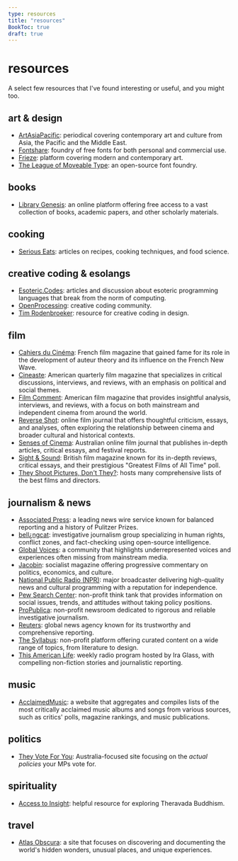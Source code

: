 ```yaml
---
type: resources
title: "resources"
BookToc: true
draft: true
---
```


# resources

A select few resources that I've found interesting or useful, and you might too.

## art & design

- [ArtAsiaPacific](https://artasiapacific.com/): periodical covering contemporary art and culture from Asia, the Pacific and the Middle East.
- [Fontshare](https://www.fontshare.com/): foundry of free fonts for both personal and commercial use.
- [Frieze](https://www.frieze.com/): platform covering modern and contemporary art.
- [The League of Moveable Type](https://www.theleagueofmoveabletype.com/): an open-source font foundry.

## books

- [Library Genesis](https://www.libgen.is/): an online platform offering free access to a vast collection of books, academic papers, and other scholarly materials.

## cooking

- [Serious Eats](https://www.seriouseats.com/): articles on recipes, cooking techniques, and food science.

## creative coding & esolangs

- [Esoteric.Codes](https://esoteric.codes/): articles and discussion about esoteric programming languages that break from the norm of computing.
- [OpenProcessing](https://openprocessing.org/): creative coding community.
- [Tim Rodenbroeker](https://timrodenbroeker.de/): resource for creative coding in design.

## film

- [Cahiers du Cinéma](https://www.cahiersducinema.com/): French film magazine that gained fame for its role in the development of auteur theory and its influence on the French New Wave.
- [Cineaste](https://www.cineaste.com/): American quarterly film magazine that specializes in critical discussions, interviews, and reviews, with an emphasis on political and social themes.
- [Film Comment](https://www.filmcomment.com/): American film magazine that provides insightful analysis, interviews, and reviews, with a focus on both mainstream and independent cinema from around the world.
- [Reverse Shot](https://reverseshot.org/): online film journal that offers thoughtful criticism, essays, and analyses, often exploring the relationship between cinema and broader cultural and historical contexts.
- [Senses of Cinema](https://www.sensesofcinema.com/): Australian online film journal that publishes in-depth articles, critical essays, and festival reports.
- [Sight & Sound](https://www.bfi.org.uk/sight-and-sound): British film magazine known for its in-depth reviews, critical essays, and their prestigious "Greatest Films of All Time" poll.
- [They Shoot Pictures, Don't They?](https://www.theyshootpictures.com/): hosts many comprehensive lists of the best films and directors.

## journalism & news

- [Associated Press](https://apnews.com/): a leading news wire service known for balanced reporting and a history of Pulitzer Prizes.
- [bell¿ngcat](https://www.bellingcat.com/): investigative journalism group specializing in human rights, conflict zones, and fact-checking using open-source intelligence.
- [Global Voices](https://globalvoices.org/): a community that highlights underrepresented voices and experiences often missing from mainstream media.
- [Jacobin](https://jacobin.com/): socialist magazine offering progressive commentary on politics, economics, and culture.
- [National Public Radio (NPR)](https://www.npr.org/): major broadcaster delivering high-quality news and cultural programming with a reputation for independence.
- [Pew Search Center](https://www.pewresearch.org/): non-profit think tank that provides information on social issues, trends, and attitudes without taking policy positions.
- [ProPublica](https://www.propublica.org/): non-profit newsroom dedicated to rigorous and reliable investigative journalism.
- [Reuters](https://www.reuters.com/): global news agency known for its trustworthy and comprehensive reporting.
- [The Syllabus](https://www.the-syllabus.com/): non-profit platform offering curated content on a wide range of topics, from literature to design.
- [This American Life](https://www.thisamericanlife.org/): weekly radio program hosted by Ira Glass, with compelling non-fiction stories and journalistic reporting.

## music

- [AcclaimedMusic](https://www.acclaimedmusic.net/): a website that aggregates and compiles lists of the most critically acclaimed music albums and songs from various sources, such as critics' polls, magazine rankings, and music publications.

## politics

- [They Vote For You](https://theyvoteforyou.org.au/): Australia-focused site focusing on the *actual policies* your MPs vote for.

## spirituality

- [Access to Insight](https://accesstoinsight.org/): helpful resource for exploring Theravada Buddhism.

## travel

- [Atlas Obscura](https://www.atlasobscura.com/): a site that focuses on discovering and documenting the world's hidden wonders, unusual places, and unique experiences.